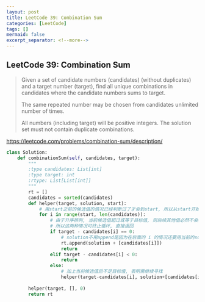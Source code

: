 ```yaml
---
layout: post
title: LeetCode 39: Combination Sum
categories: [LeetCode]
tags: []
mermaid: false
excerpt_separator: <!--more-->
---
```


<!--categories: [Ubuntu, Database, Python, Github, Web, Tutorial, Test, Shell, LeetCode, Game, Latex, Machine Learning, Network, ]-->
<!--tags: [jekyll, python3, github, Django, markdown, mysql, shell, ML, ]-->

<!--mermaid endmermaid-->

<!--## title-->

## LeetCode 39: Combination Sum

> Given a set of candidate numbers (candidates) (without duplicates) and a target number (target), find all unique combinations in candidates where the candidate numbers sums to target.
>
> The same repeated number may be chosen from candidates unlimited number of times.
>
> All numbers (including target) will be positive integers.
> The solution set must not contain duplicate combinations.

<https://leetcode.com/problems/combination-sum/description/>

<!--more-->

```python
class Solution:
    def combinationSum(self, candidates, target):
        """
        :type candidates: List[int]
        :type target: int
        :rtype: List[List[int]]
        """
        rt = []
        candidates = sorted(candidates)
        def helper(target, solution, start):
            # 用start之前的候选值的情况已经判断过了才会到start, 所以从start开始
            for i in range(start, len(candidates)):
                # 由于升序排列, 当前候选值超过或等于目标值, 则后续其他值必然不会再满足, 
                # 所以这两种情况可终止循环, 直接返回
                if target - candidates[i] == 0:
                    # solution不用append是因为在后面的 i 的情况还要用当前的solution呢
                    rt.append(solution + [candidates[i]])
                    return
                elif target - candidates[i] < 0:
                    return
                else:
                    # 加上当前候选值后不足目标值, 表明需继续寻找
                    helper(target-candidates[i], solution+[candidates[i]], i)
                 
        helper(target, [], 0)
        return rt
```


